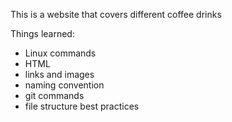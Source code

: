 This is a website that covers different coffee drinks


Things learned:
- Linux commands
- HTML
- links and images
- naming convention
- git commands
- file structure best practices